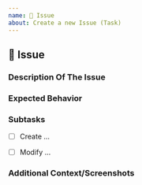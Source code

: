 ```yaml
---
name: 📝 Issue
about: Create a new Issue (Task)
---
```


## 📝 Issue
<!--

⚠️ Attention ⚠️
- Lines which begins with <!-- are just comments and doesn't appear in the final epic.

-->


### Description Of The Issue
<!-- A clear and concise description of what the issue is about. -->


### Expected Behavior
<!-- A clear and concise description of what you expected to happen (or code). -->


### Subtasks
<!-- Please try to describe the subtasks which has to be done to complete this issue -->
- [ ] Create ...
- [ ] Modify ...


### Additional Context/Screenshots
<!-- Add any other context about the issue here. If applicable, add screenshots to help explain. -->
